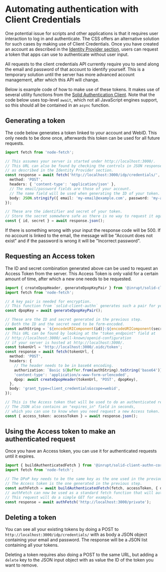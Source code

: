 # Automating authentication with Client Credentials

One potential issue for scripts and other applications is that it requires user interaction to log in and authenticate.
The CSS offers an alternative solution for such cases by making use of Client Credentials.
Once you have created an account as described in the [Identity Provider section](identity-provider.md),
users can request a token that apps can use to authenticate without user input.

All requests to the client credentials API currently require you
to send along the email and password of that account to identify yourself.
This is a temporary solution until the server has more advanced account management,
after which this API will change.

Below is example code of how to make use of these tokens.
It makes use of several utility functions from the
[Solid Authentication Client](https://github.com/inrupt/solid-client-authn-js).
Note that the code below uses top-level `await`, which not all JavaScript engines support,
so this should all be contained in an `async` function.

## Generating a token

The code below generates a token linked to your account and WebID.
This only needs to be done once, afterwards this token can be used for all future requests.

```ts
import fetch from 'node-fetch';

// This assumes your server is started under http://localhost:3000/.
// This URL can also be found by checking the controls in JSON responses when interacting with the IDP API,
// as described in the Identity Provider section.
const response = await fetch('http://localhost:3000/idp/credentials/', {
  method: 'POST',
  headers: { 'content-type': 'application/json' },
  // The email/password fields are those of your account.
  // The name field will be used when generating the ID of your token.
  body: JSON.stringify({ email: 'my-email@example.com', password: 'my-account-password', name: 'my-token' }),
});

// These are the identifier and secret of your token.
// Store the secret somewhere safe as there is no way to request it again from the server!
const { id, secret } = await response.json();
```

If there is something wrong with your input the response code will be 500.
If no account is linked to the email,
the message will be "Account does not exist" and
if the password is wrong it will be "Incorrect password".

## Requesting an Access token

The ID and secret combination generated above can be used to request an Access Token from the server.
This Access Token is only valid for a certain amount of time, after which a new one needs to be requested.

```ts
import { createDpopHeader, generateDpopKeyPair } from '@inrupt/solid-client-authn-core';
import fetch from 'node-fetch';

// A key pair is needed for encryption.
// This function from `solid-client-authn` generates such a pair for you.
const dpopKey = await generateDpopKeyPair();

// These are the ID and secret generated in the previous step.
// Both the ID and the secret need to be form-encoded.
const authString = `${encodeURIComponent(id)}:${encodeURIComponent(secret)}`;
// This URL can be found by looking at the "token_endpoint" field at
// http://localhost:3000/.well-known/openid-configuration
// if your server is hosted at http://localhost:3000/.
const tokenUrl = 'http://localhost:3000/.oidc/token';
const response = await fetch(tokenUrl, {
  method: 'POST',
  headers: {
    // The header needs to be in base64 encoding.
    authorization: `Basic ${Buffer.from(authString).toString('base64')}`,
    'content-type': 'application/x-www-form-urlencoded',
    dpop: await createDpopHeader(tokenUrl, 'POST', dpopKey),
  },
  body: 'grant_type=client_credentials&scope=webid',
});

// This is the Access token that will be used to do an authenticated request to the server.
// The JSON also contains an "expires_in" field in seconds,
// which you can use to know when you need request a new Access token.
const { access_token: accessToken } = await response.json();
```

## Using the Access token to make an authenticated request

Once you have an Access token, you can use it for authenticated requests until it expires.

```ts
import { buildAuthenticatedFetch } from '@inrupt/solid-client-authn-core';
import fetch from 'node-fetch';

// The DPoP key needs to be the same key as the one used in the previous step.
// The Access token is the one generated in the previous step.
const authFetch = await buildAuthenticatedFetch(fetch, accessToken, { dpopKey });
// authFetch can now be used as a standard fetch function that will authenticate as your WebID.
// This request will do a simple GET for example.
const response = await authFetch('http://localhost:3000/private');
```

## Deleting a token

You can see all your existing tokens by doing a POST to `http://localhost:3000/idp/credentials/`
with as body a JSON object containing your email and password.
The response will be a JSON list containing all your tokens.

Deleting a token requires also doing a POST to the same URL,
but adding a `delete` key to the JSON input object with as value the ID of the token you want to remove.

